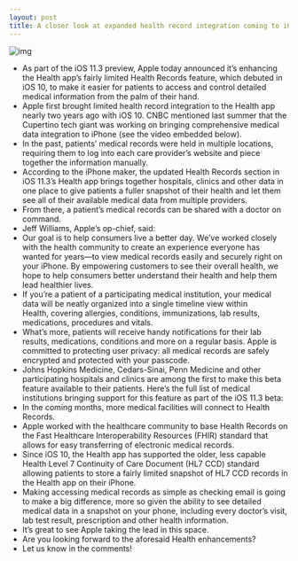 ```yaml
---
layout: post
title: A closer look at expanded health record integration coming to iOS 11.3's Health app
---
```

![img](http://media.idownloadblog.com/wp-content/uploads/2018/01/iOS-11.3-health-record-integration-004.jpg)
* As part of the iOS 11.3 preview, Apple today announced it’s enhancing the Health app’s fairly limited Health Records feature, which debuted in iOS 10, to make it easier for patients to access and control detailed medical information from the palm of their hand.
* Apple first brought limited health record integration to the Health app nearly two years ago with iOS 10. CNBC mentioned last summer that the Cupertino tech giant was working on bringing comprehensive medical data integration to iPhone (see the video embedded below).
* In the past, patients’ medical records were held in multiple locations, requiring them to log into each care provider’s website and piece together the information manually.
* According to the iPhone maker, the updated Health Records section in iOS 11.3’s Health app brings together hospitals, clinics and other data in one place to give patients a fuller snapshot of their health and let them see all of their available medical data from multiple providers.
* From there, a patient’s medical records can be shared with a doctor on command.
* Jeff Williams, Apple’s op-chief, said:
* Our goal is to help consumers live a better day. We’ve worked closely with the health community to create an experience everyone has wanted for years—to view medical records easily and securely right on your iPhone. By empowering customers to see their overall health, we hope to help consumers better understand their health and help them lead healthier lives.
* If you’re a patient of a participating medical institution, your medical data will be neatly organized into a single timeline view within Health, covering allergies, conditions, immunizations, lab results, medications, procedures and vitals.
* What’s more, patients will receive handy notifications for their lab results, medications, conditions and more on a regular basis. Apple is committed to protecting user privacy: all medical records are safely encrypted and protected with your passcode.
* Johns Hopkins Medicine, Cedars-Sinai, Penn Medicine and other participating hospitals and clinics are among the first to make this beta feature available to their patients. Here’s the full list of medical institutions bringing support for this feature as part of the iOS 11.3 beta:
* In the coming months, more medical facilities will connect to Health Records.
* Apple worked with the healthcare community to base Health Records on the Fast Healthcare Interoperability Resources (FHIR) standard that allows for easy transferring of electronic medical records.
* Since iOS 10, the Health app has supported the older, less capable Health Level 7 Continuity of Care Document (HL7 CCD) standard allowing patients to store a fairly limited snapshot of HL7 CCD records in the Health app on their iPhone.
* Making accessing medical records as simple as checking email is going to make a big difference, more so given the ability to see detailed medical data in a snapshot on your phone, including every doctor’s visit, lab test result, prescription and other health information.
* It’s great to see Apple taking the lead in this space.
* Are you looking forward to the aforesaid Health enhancements?
* Let us know in the comments!

